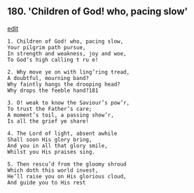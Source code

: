 
## 180.  'Children of God! who, pacing slow'
[edit](https://docs.google.com/document/d/1tGYHBcQzEWpJoWD0at8Hg_b8mLBaC9N3/edit?mode=html)



    1. Children of God! who, pacing slow,
    Your pilgrim path pursue,
    In strength and weakness, joy and woe, 
    To God’s high calling t ru e!

    2. Why move ye on with ling’ring tread,
    A doubtful, mourning band?
    Why faintly hangs the drooping head? 
    Why drops the feeble hand?181

    3. O! weak to know the Saviour’s pow’r,
    To trust the Father’s care;
    A moment’s toil, a passing show’r,
    Is all the grief ye share!

    4. The Lord of light, absent awhile
    Shall soon His glory bring,
    And you in all that glory smile,
    Whilst you His praises sing.

    5. Then rescu’d from the gloomy shroud
    Which doth this world invest,
    He’ll raise you on His glorious cloud, 
    And guide you to His rest
